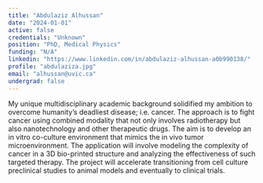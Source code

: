 ```yaml
---
title: "Abdulaziz Alhussan"
date: "2024-01-01"
active: false
credentials: "Unknown"
position: "PhD, Medical Physics"
funding: "N/A"
linkedin: "https://www.linkedin.com/in/abdulaziz-alhussan-a0b990138/"
profile: "abdulaziza.jpg"
email: "alhussan@uvic.ca"
undergrad: false
---
```


My unique multidisciplinary academic background solidified my ambition to overcome humanity’s deadliest disease; i.e. cancer. The approach is to fight cancer using combined modality that not only involves radiotherapy but also nanotechnology and other therapeutic drugs. The aim is to develop an in vitro co-culture environment that mimics the in vivo tumor microenvironment. The application will involve modeling the complexity of cancer in a 3D bio-printed structure and analyzing the effectiveness of such targeted therapy. The project will accelerate transitioning from cell culture preclinical studies to animal models and eventually to clinical trials.
